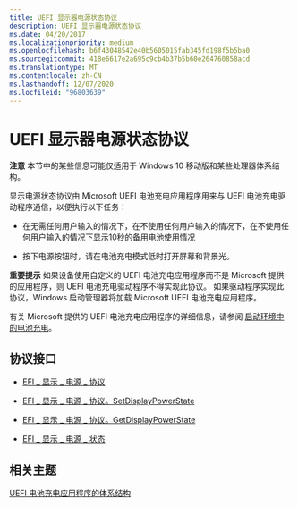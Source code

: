 ```yaml
---
title: UEFI 显示器电源状态协议
description: UEFI 显示器电源状态协议
ms.date: 04/20/2017
ms.localizationpriority: medium
ms.openlocfilehash: b6f43048542e40b5605015fab345fd198f5b5ba0
ms.sourcegitcommit: 418e6617e2a695c9cb4b37b5b60e264760858acd
ms.translationtype: MT
ms.contentlocale: zh-CN
ms.lasthandoff: 12/07/2020
ms.locfileid: "96803639"
---
```

# <a name="uefi-display-power-state-protocol"></a>UEFI 显示器电源状态协议


**注意**  本节中的某些信息可能仅适用于 Windows 10 移动版和某些处理器体系结构。

 

显示电源状态协议由 Microsoft UEFI 电池充电应用程序用来与 UEFI 电池充电驱动程序通信，以便执行以下任务：

-   在无需任何用户输入的情况下，在不使用任何用户输入的情况下，在不使用任何用户输入的情况下显示10秒的备用电池使用情况

-   按下电源按钮时，请在电池充电模式低时打开屏幕和背景光。

**重要提示**  如果设备使用自定义的 UEFI 电池充电应用程序而不是 Microsoft 提供的应用程序，则 UEFI 电池充电驱动程序不得实现此协议。 如果驱动程序实现此协议，Windows 启动管理器将加载 Microsoft UEFI 电池充电应用程序。

 

有关 Microsoft 提供的 UEFI 电池充电应用程序的详细信息，请参阅 [启动环境中的电池充电](battery-charging-in-the-boot-environment.md)。

## <a name="protocol-interface"></a>协议接口


-   [EFI \_ 显示 \_ 电源 \_ 协议](efi-display-power-protocol.md)

-   [EFI \_ 显示 \_ 电源 \_ 协议。SetDisplayPowerState](efi-display-power-protocolsetdisplaypowerstate.md)

-   [EFI \_ 显示 \_ 电源 \_ 协议。GetDisplayPowerState](efi-display-power-protocolgetdisplaypowerstate.md)

-   [EFI \_ 显示 \_ 电源 \_ 状态](efi-display-power-state.md)

## <a name="related-topics"></a>相关主题
[UEFI 电池充电应用程序的体系结构](architecture-of-the-uefi-battery-charging-application.md)  




